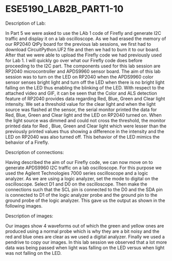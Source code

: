 # ESE5190_LAB2B_PART1-10

Description of Lab:

In Part 5 we were asked to use the LAb 1 code of Firefly and generate I2C traffic and display it on a lab oscilloscope. As we had erased the memory of our RP2040 QtPy board for the previous lab sessions, we first had to download CircuitPython.UF2 file and then we had to burn it to our board. After that we were able to upload the Firefly code we had previously used for Lab 1. I will quickly go over what our Firefly code does before proceeding to the I2C part. The components used for this lab session are RP2040 microcontroller and APDS9960 sensor board. The aim of this lab session was to turn on the LED on RP2040 when the APDS9960 color sensor senses bright light and turn off the LED when there is no bright light falling on the LED thus enabling the blinking of the LED. With respect to the attached video and GIF, it can be seen that the Color and ALS detection feature of RP2040 provides data regarding Red, Blue, Green and Clear light intensity. We set a threshold value for the clear light and when the light source was flashed at the sensor, the serial monitor printed the data for Red, Blue, Green and Clear light and the LED on RP2040 turned on. When the light source was dimmed and could not cross the threshold, the monitor printed data for Red , Blue, Green and Clear light which were lesser than the previously printed values thus showing a difference in the intensity and the LED on RP2040 was also turned off. This behavior of the LED mimics the behavior of a Firefly. 

Description of connections:

Having described the aim of our Firefly code, we can now move on to generate APDS9960 I2C traffic on a lab oscilloscope. For this purpose we used the Agilent Technologies 7000 series oscilloscope and a logic analyzer. As we are using a logic analyzer, set the mode to digital on the oscilloscope. Select D1 and D0 on the oscilloscope. Then make the connections such that the SCL pin  is connected to the D0 and the SDA pin is connected to D1 of the logic analyzer probe and the ground pin to the ground probe of the logic analyzer. This gave us the output as shown in the following images. 

Description of images:

Our images show 4 waveforms out of which the green and yellow ones are produced using a normal probe which is why they are a bit noisy and the red and blue ones are clear as we used a digital analyzer. Finally we used a pendrive to copy our images. In this lab session we observed that a lot more data was being passed when light was falling on the LED versus when light was not falling on the LED.


